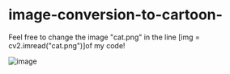 # image-conversion-to-cartoon-

Feel free to change the image "cat.png" in the line [img = cv2.imread("cat.png")]of my code!

![image](https://user-images.githubusercontent.com/48623046/125724779-d7f52b92-6318-4e03-8df3-0a497379ff91.png)
